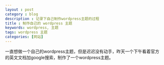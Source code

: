 ```yaml
---
layout : post
category : blog
description : 记录下自己制作wordpress主题的过程 
title : 制作自己的 wordpress 主题
keywords: wordpress, 主题
tags: wordpress 主题
categories: [网站]
---
```




一直想做一个自己的wordpress主题，但是迟迟没有动手，昨天一个下午看着官方的英文文档加google搜索，制作了一个wordpress主题。



